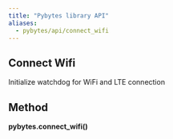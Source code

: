```yaml
---
title: "Pybytes library API"
aliases:
  - pybytes/api/connect_wifi
---
```


**Connect Wifi**
----
  Initialize watchdog for WiFi and LTE connection


**Method**
----
**pybytes.connect_wifi()**
